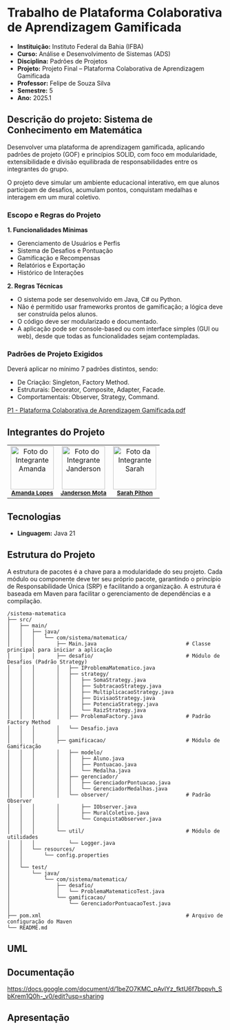 # Trabalho de Plataforma Colaborativa de Aprendizagem Gamificada

- **Instituição:** Instituto Federal da Bahia (IFBA)
- **Curso:** Análise e Desenvolvimento de Sistemas (ADS)
- **Disciplina:** Padrões de Projetos
- **Projeto:** Projeto Final – Plataforma Colaborativa de Aprendizagem Gamificada
- **Professor:** Felipe de Souza Silva
- **Semestre:** 5
- **Ano:** 2025.1

## Descrição do projeto: Sistema de Conhecimento em Matemática
Desenvolver uma plataforma de aprendizagem gamificada, aplicando padrões de projeto (GOF) e princípios SOLID, com foco em modularidade, extensibilidade e divisão equilibrada de responsabilidades entre os integrantes do grupo.

O projeto deve simular um ambiente educacional interativo, em que alunos participam de desafios, acumulam pontos, conquistam medalhas e interagem em um mural coletivo.

### **Escopo e Regras do Projeto**

**1. Funcionalidades Mínimas**

  - Gerenciamento de Usuários e Perfis
  - Sistema de Desafios e Pontuação
  - Gamificação e Recompensas
  - Relatórios e Exportação
  - Histórico de Interações

**2. Regras Técnicas**

  - O sistema pode ser desenvolvido em Java, C# ou Python.
  - Não é permitido usar frameworks prontos de gamificação; a lógica deve ser construída pelos alunos.
  - O código deve ser modularizado e documentado.
  - A aplicação pode ser console-based ou com interface simples (GUI ou web), desde que todas as funcionalidades sejam contempladas.

### **Padrões de Projeto Exigidos**

Deverá aplicar no mínimo 7 padrões distintos, sendo:
- De Criação: Singleton, Factory Method. 
- Estruturais: Decorator, Composite, Adapter, Facade. 
- Comportamentais: Observer, Strategy, Command.

[P1 - Plataforma Colaborativa de Aprendizagem Gamificada.pdf](https://github.com/user-attachments/files/22211885/P1.-.SAJ-ADS08.-.Plataforma.Colaborativa.de.Aprendizagem.Gamificada.pdf)

## Integrantes do Projeto

<table>
  <tr>
    <td align="center">
      <img src="https://avatars.githubusercontent.com/u/111200453?v=4" width="100px;" alt="Foto do Integrante Amanda"/><br />
      <sub><b><a href="https://github.com/Amandalopes28">Amanda Lopes</a></b></sub>
    </td>
    <td align="center">
      <img src="https://avatars.githubusercontent.com/u/80362674?v=4" width="100px;" alt="Foto do Integrante Janderson"/><br />
      <sub><b><a href="https://github.com/JandersonMota">Janderson Mota</a></b></sub>
    </td>
    <td align="center">
      <img src="https://avatars.githubusercontent.com/u/110790276?v=4" width="100px;" alt="Foto da Integrante Sarah"/><br />
      <sub><b><a href="https://github.com/SarahPithon/">Sarah Pithon</a></b></sub>
    </td>
  </tr>
</table>

## Tecnologias

- **Linguagem:** Java 21

## Estrutura do Projeto
A estrutura de pacotes é a chave para a modularidade do seu projeto. Cada módulo ou componente deve ter seu próprio pacote, garantindo o princípio de Responsabilidade Única (SRP) e facilitando a organização. A estrutura é baseada em Maven para facilitar o gerenciamento de dependências e a compilação.

```
/sistema-matematica
├── src/
│   ├── main/
│   │   ├── java/
│   │   │   └── com/sistema/matematica/
│   │   │       ├── Main.java                             # Classe principal para iniciar a aplicação
│   │   │       ├── desafio/                              # Módulo de Desafios (Padrão Strategy)
│   │   │       │   ├── IProblemaMatematico.java
│   │   │       │   ├── strategy/
│   │   │       │   │   ├── SomaStrategy.java
│   │   │       │   │   ├── SubtracaoStrategy.java
│   │   │       │   │   ├── MultiplicacaoStrategy.java
│   │   │       │   │   ├── DivisaoStrategy.java
│   │   │       │   │   ├── PotenciaStrategy.java
│   │   │       │   │   └── RaizStrategy.java
│   │   │       │   ├── ProblemaFactory.java              # Padrão Factory Method
│   │   │       │   └── Desafio.java
│   │   │       │   
│   │   │       ├── gamificacao/                          # Módulo de Gamificação
│   │   │       │   ├── modelo/
│   │   │       │   │   ├── Aluno.java
│   │   │       │   │   ├── Pontuacao.java
│   │   │       │   │   └── Medalha.java
│   │   │       │   ├── gerenciador/
│   │   │       │   │   ├── GerenciadorPontuacao.java
│   │   │       │   │   └── GerenciadorMedalhas.java
│   │   │       │   └── observer/                         # Padrão Observer
│   │   │       │       ├── IObserver.java
│   │   │       │       ├── MuralColetivo.java
│   │   │       │       └── ConquistaObserver.java
│   │   │       │   
│   │   │       └── util/                                 # Módulo de utilidades
│   │   │           └── Logger.java
│   │   └── resources/
│   │       └── config.properties
│   │   
│   └── test/
│       └── java/
│           └── com/sistema/matematica/
│               ├── desafio/
│               │   └── ProblemaMatematicoTest.java
│               └── gamificacao/
│                   └── GerenciadorPontuacaoTest.java
│
├── pom.xml                                               # Arquivo de configuração do Maven
└── README.md
```

## UML

## Documentação

https://docs.google.com/document/d/1beZO7KMC_pAvIYz_fktU6f7bppvh_SbKrem1Q0h-_v0/edit?usp=sharing

## Apresentação
